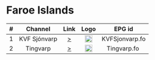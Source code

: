 <h1>Faroe Islands</h1>

| #   | Channel        | Link  | Logo | EPG id |
|:---:|:--------------:|:-----:|:----:|:------:|
| 1   | KVF Sjónvarp   | [>](https://w1.kringvarp.fo/uttanlands/smil:uttanlands.smil/playlist.m3u8) | <img height="20" src="https://upload.wikimedia.org/wikipedia/commons/thumb/a/ab/KVF_logo_2019.svg/640px-KVF_logo_2019.svg.png"/> | KVFSjonvarp.fo |
| 2   | Tingvarp | [>](https://play.kringvarp.fo/redirect/tingvarp/_definst_/smil:tingvarp.smil?type=m3u8) | <img height="20" src="https://upload.wikimedia.org/wikipedia/commons/9/90/Logo_-_L%C3%B8gting.png"/> | Tingvarp.fo |
